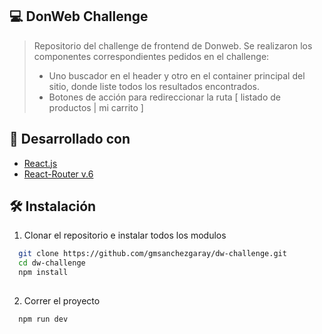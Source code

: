 
## 💻 DonWeb Challenge

> Repositorio del challenge de frontend de Donweb. Se realizaron los componentes correspondientes pedidos en el challenge:
> - Uno buscador en el header y otro en el container principal del sitio, donde liste todos los resultados encontrados.
> - Botones de acción para redireccionar la ruta [ listado de productos | mi carrito ]

## 📑 Desarrollado con

- [React.js](https://reactjs.org/)
- [React-Router v.6](https://reactrouter.com)
>

## 🛠 Instalación

1. Clonar el repositorio e instalar todos los modulos

```sh
  git clone https://github.com/gmsanchezgaray/dw-challenge.git
  cd dw-challenge
  npm install
  
```

2. Correr el proyecto

```
  npm run dev
```
